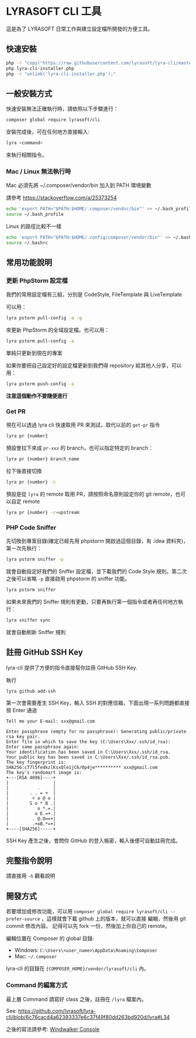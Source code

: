 # LYRASOFT CLI 工具

這是為了 LYRASOFT 日常工作與建立設定檔所開發的方便工具。

## 快速安裝

```bash
php -r "copy('https://raw.githubusercontent.com/lyrasoft/lyra-cli/master/resources/installer/lyra-cli-installer.php', 'lyra-cli-installer.php');"
php lyra-cli-installer.php
php -r "unlink('lyra-cli-installer.php');"
```

## 一般安裝方式

快速安裝無法正確執行時，請依照以下步驟進行：

```bash
composer global require lyrasoft/cli
```

安裝完成後，可在任何地方直接輸入:

```bash
lyra <command>
```

來執行相關指令。

### Mac / Linux 無法執行時

Mac 必須先將 ~/.composer/vendor/bin 加入到 PATH 環境變數

請參考 https://stackoverflow.com/a/25373254

```bash
echo 'export PATH="$PATH:$HOME/.composer/vendor/bin"' >> ~/.bash_profile
source ~/.bash_profile
```

Linux 的路徑比較不一樣

```bash
echo 'export PATH="$PATH:$HOME/.config/composer/vendor/bin"' >> ~/.bashrc
source ~/.bashrc
```

## 常用功能說明

### 更新 PhpStorm 設定檔

我們的常用設定檔有三組，分別是 CodeStyle, FileTemplate 與 LiveTemplate

可以用：

```bash
lyra pstorm pull-config -a -g
```

來更新 PhpStorm 的全域設定檔。也可以用：

```bash
lyra pstorm pull-config -a
```

單純只更新到現在的專案

如果你要把自己設定好的設定檔更新到我們得 repository 給其他人分享，可以用：

```bash
lyra pstorm push-config -a
```

**注意這個動作不要隨便進行**

### Get PR

現在可以透過 lyra cli 快速取用 PR 來測試，取代以前的 `get-pr` 指令

```bash
lyra pr {number}
```

預設會拉下來成 `pr-xxx` 的 branch，也可以指定特定的 branch：

```bash
lyra pr {number} branch_name
```

拉下後直接切換

```bash
lyra pr {number} -c
```

預設是從 `lyra` 的 remote 取用 PR，請按照命名原則設定你的 git remote，也可以自定 remote

```bash
lyra pr {number} -r=upstream
```

### PHP Code Sniffer

先切換到專案目錄(確定已經先用 phpstorm 開啟過這個目錄，有 .idea 資料夾)，第一次先執行：

```bash
lyra pstorm sniffer -p
```

就會自動設定好我們的 Sniffer 設定檔，並下載我們的 Code Style 規則。第二次之後可以省略 `-p` 直接啟用 phpstorm 的 sniffer 功能。

```bash
lyra pstorm sniffer
```

如果未來我們的 Sniffer 規則有更動，只要再執行第一個指令或者再任何地方執行：

```bash
lyra sniffer sync
```

就會自動刷新 Sniffer 規則

## 註冊 GitHub SSH Key

lyra-cli 提供了方便的指令直接幫你註冊 GitHub SSH Key.

執行

```
lyra github add-ssh
```

第一次會需要產生 SSH Key，輸入 SSH 的對應信箱，下面出現一系列問題都直接按 Enter 通過

```
Tell me your E-mail: xxx@gmail.com

Enter passphrase (empty for no passphrase): Generating public/private rsa key pair.
Enter file in which to save the key (C:\Users\Xxx/.ssh/id_rsa):
Enter same passphrase again:
Your identification has been saved in C:\Users\Xxx/.ssh/id_rsa.
Your public key has been saved in C:\Users\Xxx/.ssh/id_rsa.pub.
The key fingerprint is:
SHA256:cT7l5fe4kzlKsxQle1jC6/0p4je********** xxx@gmail.com
The key's randomart image is:
+---[RSA 4096]----+
|                 |
|           .     |
|        . . = +  |
|         + o @ o |
|        S o * B .|
|           o *.=.|
|          o E.=+.|
|         . @.O==+|
|         .+oB.*=+|
+----[SHA256]-----+
```

SSH Key 產生之後，會問你 GitHub 的登入帳密，輸入後便可自動註冊完成。

## 完整指令說明

請直接用 `-h` 觀看說明

## 開發方式

若要增加或修改功能，可以用 `composer global require lyrasoft/cli --prefer-source` ，這樣就會下載 github 上的版本，就可以直接
編輯，然後用 git commit 修改內容。 記得可以先 fork 一份，然後加上你自己的 remote。

編輯位置在 Composer 的 global 目錄:

- Windows: `C:\Users\<user_name>\AppData\Roaming\Composer`
- Mac: `~/.composer`

lyra-cli 的目錄在 `{COMPOSER_HOME}/vendor/lyrasoft/cli` 內。

### Command 的編寫方式

最上層 Command 請寫好 class 之後，註冊在 `/lyra` 檔案內。

See: https://github.com/lyrasoft/lyra-cli/blob/6c76cacd4a62393337e6c37f49f80dd263bd920d/lyra#L34

之後的寫法請參考: [Windwalker Console](https://github.com/ventoviro/windwalker-console#windwalker-console)
